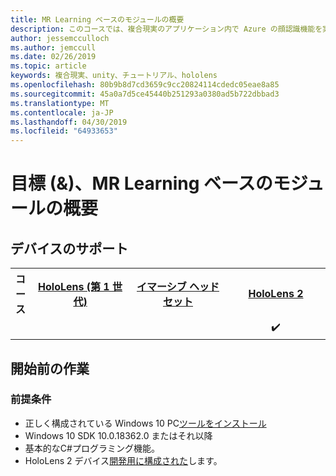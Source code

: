 ```yaml
---
title: MR Learning ベースのモジュールの概要
description: このコースでは、複合現実のアプリケーション内で Azure の顔認識機能を実装する方法について説明します。
author: jessemcculloch
ms.author: jemccull
ms.date: 02/26/2019
ms.topic: article
keywords: 複合現実、unity、チュートリアル、hololens
ms.openlocfilehash: 80b9b8d7cd3659c9cc20824114cdedc05eae8a85
ms.sourcegitcommit: 45a0a7d5ce45440b251293a0380ad5b722dbbad3
ms.translationtype: MT
ms.contentlocale: ja-JP
ms.lasthandoff: 04/30/2019
ms.locfileid: "64933653"
---
```

# <a name="mr-learning-base-module-overview--objectives"></a>目標 (&)、MR Learning ベースのモジュールの概要

## <a name="device-support"></a>デバイスのサポート

<table>
<tr>
<th>コース</th><th style="width:150px"> <a href="hololens-hardware-details.md">HoloLens (第 1 世代)</a></th><th style="width:150px"> <a href="immersive-headset-hardware-details.md">イマーシブ ヘッドセット</a></th><th style="width:150px"> <a href="https://www.microsoft.com/en-us/hololens/hardware">HoloLens 2</a></th>
</tr><tr>
<td></td><td style="text-align: center;"> </td><td style="text-align: center;"> </td><td style="text-align: center;"> ✔️</td>
</tr>
</table>

## <a name="before-you-start"></a>開始前の作業

### <a name="prerequisites"></a>前提条件

* 正しく構成されている Windows 10 PC[ツールをインストール](install-the-tools.md)
* Windows 10 SDK 10.0.18362.0 またはそれ以降
* 基本的なC#プログラミング機能。
* HoloLens 2 デバイス[開発用に構成された](using-visual-studio.md#enabling-developer-mode)します。
